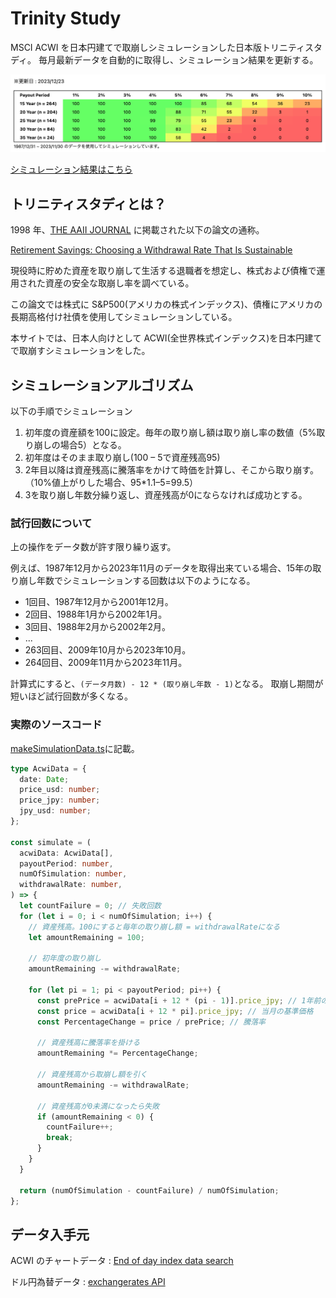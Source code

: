 # Trinity Study

MSCI ACWI を日本円建てで取崩しシミュレーションした日本版トリニティスタディ。
毎月最新データを自動的に取得し、シミュレーション結果を更新する。

![png](./static/screenshot.png)

[シミュレーション結果はこちら](https://trinity-study.kanaru.jp)

## トリニティスタディとは？

1998 年、[THE AAII JOURNAL](https://www.aaii.com/journal) に掲載された以下の論文の通称。

[Retirement Savings: Choosing a Withdrawal Rate That Is Sustainable](https://www.aaii.com/files/pdf/6794_retirement-savings-choosing-a-withdrawal-rate-that-is-sustainable.pdf)

現役時に貯めた資産を取り崩して生活する退職者を想定し、株式および債権で運用された資産の安全な取崩し率を調べている。

この論文では株式に S&P500(アメリカの株式インデックス)、債権にアメリカの長期高格付け社債を使用してシミュレーションしている。

本サイトでは、日本人向けとして ACWI(全世界株式インデックス)を日本円建てで取崩すシミュレーションをした。

## シミュレーションアルゴリズム

以下の手順でシミュレーション

1. 初年度の資産額を100に設定。毎年の取り崩し額は取り崩し率の数値（5%取り崩しの場合5）となる。
2. 初年度はそのまま取り崩し(100 – 5で資産残高95)
3. 2年目以降は資産残高に騰落率をかけて時価を計算し、そこから取り崩す。（10%値上がりした場合、95\*1.1–5=99.5）
4. 3を取り崩し年数分繰り返し、資産残高が0にならなければ成功とする。

### 試行回数について

上の操作をデータ数が許す限り繰り返す。

例えば、1987年12月から2023年11月のデータを取得出来ている場合、15年の取り崩し年数でシミュレーションする回数は以下のようになる。

- 1回目、1987年12月から2001年12月。
- 2回目、1988年1月から2002年1月。
- 3回目、1988年2月から2002年2月。
- ...
- 263回目、2009年10月から2023年10月。
- 264回目、2009年11月から2023年11月。

計算式にすると、`(データ月数) - 12 * (取り崩し年数 - 1)`となる。
取崩し期間が短いほど試行回数が多くなる。

### 実際のソースコード

[makeSimulationData.ts](./src/lib/server/makeSimulationData.ts)に記載。

```ts
type AcwiData = {
  date: Date;
  price_usd: number;
  price_jpy: number;
  jpy_usd: number;
};

const simulate = (
  acwiData: AcwiData[],
  payoutPeriod: number,
  numOfSimulation: number,
  withdrawalRate: number,
) => {
  let countFailure = 0; // 失敗回数
  for (let i = 0; i < numOfSimulation; i++) {
    // 資産残高。100にすると毎年の取り崩し額 = withdrawalRateになる
    let amountRemaining = 100;

    // 初年度の取り崩し
    amountRemaining -= withdrawalRate;

    for (let pi = 1; pi < payoutPeriod; pi++) {
      const prePrice = acwiData[i + 12 * (pi - 1)].price_jpy; // 1年前の基準価格
      const price = acwiData[i + 12 * pi].price_jpy; // 当月の基準価格
      const PercentageChange = price / prePrice; // 騰落率

      // 資産残高に騰落率を掛ける
      amountRemaining *= PercentageChange;

      // 資産残高から取崩し額を引く
      amountRemaining -= withdrawalRate;

      // 資産残高が0未満になったら失敗
      if (amountRemaining < 0) {
        countFailure++;
        break;
      }
    }
  }

  return (numOfSimulation - countFailure) / numOfSimulation;
};
```

## データ入手元

ACWI のチャートデータ : [End of day index data search](https://www.msci.com/end-of-day-data-search)

ドル円為替データ : [exchangerates API](https://exchangeratesapi.io/)
